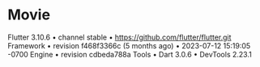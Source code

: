 # Movie

Flutter 3.10.6 • channel stable • https://github.com/flutter/flutter.git
Framework • revision f468f3366c (5 months ago) • 2023-07-12 15:19:05 -0700
Engine • revision cdbeda788a
Tools • Dart 3.0.6 • DevTools 2.23.1
